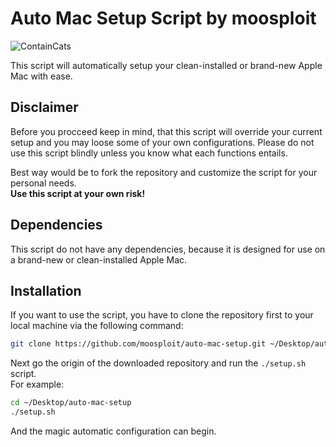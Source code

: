 # Auto Mac Setup Script by moosploit

<!-- ![GitHub](https://img.shields.io/github/license/moosploit/auto-mac-setup?style=for-the-badge)  -->

![ContainCats](<https://img.shields.io/badge/%3D(%5E.%5E)%3D%20-May%20contain%20traces%20of%20cats-e59400?style=flat-square>)

This script will automatically setup your clean-installed or brand-new Apple Mac with ease.

## Disclaimer

Before you procceed keep in mind, that this script will override your current setup and you may loose some of your own configurations. Please do not use this script blindly unless you know what each functions entails.

Best way would be to fork the repository and customize the script for your personal needs.  
**Use this script at your own risk!**

## Dependencies

This script do not have any dependencies, because it is designed for use on a brand-new or clean-installed Apple Mac.

## Installation

If you want to use the script, you have to clone the repository first to your local machine via the following command:

```bash
git clone https://github.com/moosploit/auto-mac-setup.git ~/Desktop/auto-mac-setup
```

Next go the origin of the downloaded repository and run the `./setup.sh` script.  
For example:

```bash
cd ~/Desktop/auto-mac-setup
./setup.sh
```

And the magic automatic configuration can begin.
